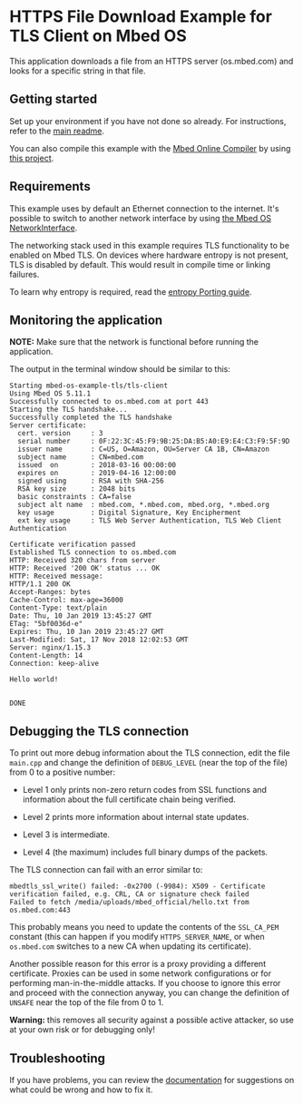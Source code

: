 # HTTPS File Download Example for TLS Client on Mbed OS

This application downloads a file from an HTTPS server (os.mbed.com) and looks for a specific string in that file.

## Getting started

Set up your environment if you have not done so already. For instructions, refer to the [main readme](../README.md).

You can also compile this example with the [Mbed Online Compiler](https://os.mbed.com/compiler/) by using [this project](https://os.mbed.com/teams/mbed-os-examples/code/mbed-os-example-tls-tls-client).

## Requirements

This example uses by default an Ethernet connection to the internet.
It's possible to switch to another network interface by using [the Mbed OS NetworkInterface](https://os.mbed.com/docs/latest/apis/network-interfaces.html).

The networking stack used in this example requires TLS functionality to be enabled on Mbed TLS. On devices where hardware entropy is not present, TLS is disabled by default. This would result in compile time or linking failures.

To learn why entropy is required, read the [entropy Porting guide](https://os.mbed.com/docs/latest/porting/entropy-sources.html).

## Monitoring the application

__NOTE:__ Make sure that the network is functional before running the application.

The output in the terminal window should be similar to this:

```
Starting mbed-os-example-tls/tls-client
Using Mbed OS 5.11.1
Successfully connected to os.mbed.com at port 443
Starting the TLS handshake...
Successfully completed the TLS handshake
Server certificate:
  cert. version     : 3
  serial number     : 0F:22:3C:45:F9:9B:25:DA:B5:A0:E9:E4:C3:F9:5F:9D
  issuer name       : C=US, O=Amazon, OU=Server CA 1B, CN=Amazon
  subject name      : CN=mbed.com
  issued  on        : 2018-03-16 00:00:00
  expires on        : 2019-04-16 12:00:00
  signed using      : RSA with SHA-256
  RSA key size      : 2048 bits
  basic constraints : CA=false
  subject alt name  : mbed.com, *.mbed.com, mbed.org, *.mbed.org
  key usage         : Digital Signature, Key Encipherment
  ext key usage     : TLS Web Server Authentication, TLS Web Client Authentication

Certificate verification passed
Established TLS connection to os.mbed.com
HTTP: Received 320 chars from server
HTTP: Received '200 OK' status ... OK
HTTP: Received message:
HTTP/1.1 200 OK
Accept-Ranges: bytes
Cache-Control: max-age=36000
Content-Type: text/plain
Date: Thu, 10 Jan 2019 13:45:27 GMT
ETag: "5bf0036d-e"
Expires: Thu, 10 Jan 2019 23:45:27 GMT
Last-Modified: Sat, 17 Nov 2018 12:02:53 GMT
Server: nginx/1.15.3
Content-Length: 14
Connection: keep-alive

Hello world!


DONE
```

## Debugging the TLS connection

To print out more debug information about the TLS connection, edit the file `main.cpp` and change the definition of `DEBUG_LEVEL` (near the top of the file) from 0 to a positive number:

* Level 1 only prints non-zero return codes from SSL functions and information about the full certificate chain being verified.

* Level 2 prints more information about internal state updates.

* Level 3 is intermediate.

* Level 4 (the maximum) includes full binary dumps of the packets.


The TLS connection can fail with an error similar to:

    mbedtls_ssl_write() failed: -0x2700 (-9984): X509 - Certificate verification failed, e.g. CRL, CA or signature check failed
    Failed to fetch /media/uploads/mbed_official/hello.txt from os.mbed.com:443

This probably means you need to update the contents of the `SSL_CA_PEM` constant (this can happen if you modify `HTTPS_SERVER_NAME`, or when `os.mbed.com` switches to a new CA when updating its certificate).

Another possible reason for this error is a proxy providing a different certificate. Proxies can be used in some network configurations or for performing man-in-the-middle attacks. If you choose to ignore this error and proceed with the connection anyway, you can change the definition of `UNSAFE` near the top of the file from 0 to 1.

**Warning:** this removes all security against a possible active attacker, so use at your own risk or for debugging only!

## Troubleshooting

If you have problems, you can review the [documentation](https://os.mbed.com/docs/latest/tutorials/debugging.html) for suggestions on what could be wrong and how to fix it.
